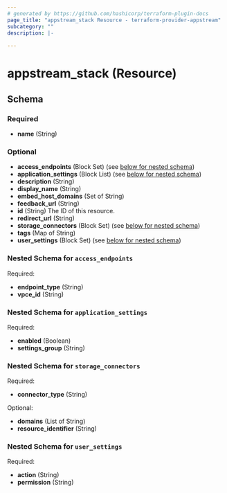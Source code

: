 ```yaml
---
# generated by https://github.com/hashicorp/terraform-plugin-docs
page_title: "appstream_stack Resource - terraform-provider-appstream"
subcategory: ""
description: |-
  
---
```


# appstream_stack (Resource)





<!-- schema generated by tfplugindocs -->
## Schema

### Required

- **name** (String)

### Optional

- **access_endpoints** (Block Set) (see [below for nested schema](#nestedblock--access_endpoints))
- **application_settings** (Block List) (see [below for nested schema](#nestedblock--application_settings))
- **description** (String)
- **display_name** (String)
- **embed_host_domains** (Set of String)
- **feedback_url** (String)
- **id** (String) The ID of this resource.
- **redirect_url** (String)
- **storage_connectors** (Block Set) (see [below for nested schema](#nestedblock--storage_connectors))
- **tags** (Map of String)
- **user_settings** (Block Set) (see [below for nested schema](#nestedblock--user_settings))

<a id="nestedblock--access_endpoints"></a>
### Nested Schema for `access_endpoints`

Required:

- **endpoint_type** (String)
- **vpce_id** (String)


<a id="nestedblock--application_settings"></a>
### Nested Schema for `application_settings`

Required:

- **enabled** (Boolean)
- **settings_group** (String)


<a id="nestedblock--storage_connectors"></a>
### Nested Schema for `storage_connectors`

Required:

- **connector_type** (String)

Optional:

- **domains** (List of String)
- **resource_identifier** (String)


<a id="nestedblock--user_settings"></a>
### Nested Schema for `user_settings`

Required:

- **action** (String)
- **permission** (String)


